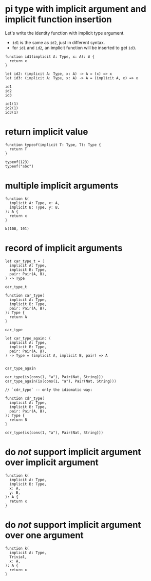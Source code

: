# pi type with implicit argument and implicit function insertion

Let's write the identity function with implicit type argument.

- `id1` is the same as `id2`, just in different syntax.
- for `id1` and `id2`, an implicit function will be inserted to get `id3`.

``` cicada
function id1(implicit A: Type, x: A): A {
  return x
}

let id2: (implicit A: Type, x: A) -> A = (x) => x
let id3: (implicit A: Type, x: A) -> A = (implicit A, x) => x

id1
id2
id3

id1(1)
id2(1)
id3(1)
```

# return implicit value

``` cicada
function typeof(implicit T: Type, T): Type {
  return T
}

typeof(123)
typeof("abc")
```

# multiple implicit arguments

``` cicada
function k(
  implicit A: Type, x: A,
  implicit B: Type, y: B,
): A {
  return x
}

k(100, 101)
```

# record of implicit arguments

``` cicada
let car_type_t = (
  implicit A: Type,
  implicit B: Type,
  pair: Pair(A, B),
) -> Type

car_type_t

function car_type(
  implicit A: Type,
  implicit B: Type,
  pair: Pair(A, B),
): Type {
  return A
}

car_type

let car_type_again: (
  implicit A: Type,
  implicit B: Type,
  pair: Pair(A, B),
) -> Type = (implicit A, implicit B, pair) => A


car_type_again

car_type(is(cons(1, "a"), Pair(Nat, String)))
car_type_again(is(cons(1, "a"), Pair(Nat, String)))

// `cdr_type` -- only the idiomatic way:

function cdr_type(
  implicit A: Type,
  implicit B: Type,
  pair: Pair(A, B),
): Type {
  return B
}

cdr_type(is(cons(1, "a"), Pair(Nat, String)))
```

# do *not* support implicit argument over implicit argument

``` cicada counterexample
function k(
  implicit A: Type,
  implicit B: Type,
  x: A,
  y: B,
): A {
  return x
}
```

# do *not* support implicit argument over one argument

``` cicada counterexample
function k(
  implicit A: Type,
  Trivial,
  x: A,
): A {
  return x
}
```
